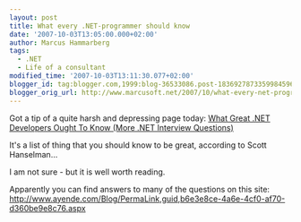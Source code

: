 ```yaml
---
layout: post
title: What every .NET-programmer should know
date: '2007-10-03T13:05:00.000+02:00'
author: Marcus Hammarberg
tags:
  - .NET
  - Life of a consultant
modified_time: '2007-10-03T13:11:30.077+02:00'
blogger_id: tag:blogger.com,1999:blog-36533086.post-1836927873359984596
blogger_orig_url: http://www.marcusoft.net/2007/10/what-every-net-programmer-should-know.html
---
```


Got a tip of a quite harsh and depressing page today:
<a
href="http://www.hanselman.com/blog/WhatGreatNETDevelopersOughtToKnowMoreNETInterviewQuestions.aspx"
class="TitleLinkStyle" rel="bookmark">What Great .NET Developers Ought
To Know (More .NET Interview Questions)</a>

It's a list of thing that you should know to be great, according to
Scott Hanselman...

I am not sure - but it is well worth reading.

Apparently you can find answers to
many of the questions on this site:
<http://www.ayende.com/Blog/PermaLink,guid,b6e3e8ce-4a6e-4cf0-af70-d360be9e8c76.aspx>
